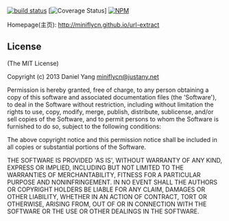 [![build status](https://secure.travis-ci.org/miniflycn/url-extract.png)](http://travis-ci.org/miniflycn/url-extract)
[![Coverage Status](https://coveralls.io/repos/miniflycn/url-extract/badge.png?branch=master)]
[![NPM](https://nodei.co/npm/url-extract.png)](https://npmjs.org/package/url-extract)

Homepage(主页): http://miniflycn.github.io/url-extract

## License
(The MIT License)

Copyright (c) 2013 Daniel Yang <miniflycn@justany.net>

Permission is hereby granted, free of charge, to any person obtaining a copy of this software and associated documentation files (the 'Software'), to deal in the Software without restriction, including without limitation the rights to use, copy, modify, merge, publish, distribute, sublicense, and/or sell copies of the Software, and to permit persons to whom the Software is furnished to do so, subject to the following conditions:

The above copyright notice and this permission notice shall be included in all copies or substantial portions of the Software.

THE SOFTWARE IS PROVIDED 'AS IS', WITHOUT WARRANTY OF ANY KIND, EXPRESS OR IMPLIED, INCLUDING BUT NOT LIMITED TO THE WARRANTIES OF MERCHANTABILITY, FITNESS FOR A PARTICULAR PURPOSE AND NONINFRINGEMENT. IN NO EVENT SHALL THE AUTHORS OR COPYRIGHT HOLDERS BE LIABLE FOR ANY CLAIM, DAMAGES OR OTHER LIABILITY, WHETHER IN AN ACTION OF CONTRACT, TORT OR OTHERWISE, ARISING FROM, OUT OF OR IN CONNECTION WITH THE SOFTWARE OR THE USE OR OTHER DEALINGS IN THE SOFTWARE.